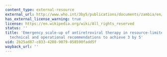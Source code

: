 ```yaml
---
content_type: external-resource
external_url: http://www.who.int/3by5/publications/documents/zambia/en/
has_external_license_warning: true
license: https://en.wikipedia.org/wiki/All_rights_reserved
status: ''
title: 'Emergency scale-up of antiretroviral therapy in resource-limited settings:
  technical and operational recommendations to achieve 3 by 5'
uid: 2b25ad87-c833-4208-9079-058590fadd5f
wayback_url: ''
---
```

